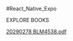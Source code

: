#React_Native_Expo

EXPLORE BOOKS


[20290278 BLM4538.pdf](https://github.com/tugba0278/explore_books_reactNative_expo/files/15295529/20290278.BLM4538.pdf)
